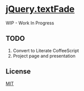 # [jQuery.textFade](http://mdesantis.github.io/jquery.textfade)

WIP - Work In Progress

## TODO

1. Convert to Literate CoffeeScript
1. Project page and presentation

## License

[MIT](LICENSE)